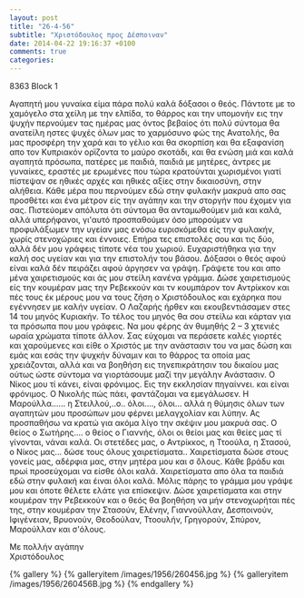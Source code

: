 ```yaml
---
layout: post
title: "26-4-56"
subtitle: "Χριστόδουλος προς Δέσποιναν"
date: 2014-04-22 19:16:37 +0100
comments: true
categories:
---
```

8363 Block 1

Αγαπητή μου γυναίκα είμα πάρα πολύ καλά δόξασοι ο θεός. Πάντοτε με το χαμόγελο στα χείλη με την ελπίδα, το θάρρος και την υπομονήν εις την ψυχήν περνούμεν τας ημέρας μας όντος βεβαίος ότι πολύ σύντομα θα ανατείλη ηστες ψυχές όλων μας το χαρμόσυνο φώς της Ανατολής, θα μας προσφέρη την χαρά και το γέλιο και θα σκορπίση και θα εξαφανίση απο τον Κυπριακόν ορϊζοντα το μαύρο σκοτάδι, και θα ενώση μιά και καλά αγαπητά πρόσωπα, πατέρες με παιδιά, παιδιά με μητέρες, άντρες με γυναίκες, εραστές με ερωμένες που τώρα κρατούνται χωρισμένοι γιατί πίστεψαν σε ηθικές αρχές και ηθικές αξίες στην δικαιοσύνη, στην αλήθεια. Κάθε μέρα που περνούμεν εδώ στην φυλακήν μακρυά απο σας προσθέτει και ένα μέτρον είς την αγάπην και την στοργήν που έχομεν για σας. Πιστεύομεν απόλυτα ότι σύντομα θα ανταμωθούμεν μιά και καλά, αλλά υπερήφανοι, γι'αυτό προσπαθούμεν όσο μπορούμεν να προφυλάξωμεν την υγείαν μας ενόσω ευρισκόμεθα είς την φυλακήν, χωρίς στενοχώριες και έννοιες. Επήρα τες επιστολές σου και τις δύο, αλλά δέν μου γράφεις τίποτε νέα του χωριού. Ευχαριστήθηκα για την καλή σος υγείαν και για την επιστολήν του βάσου. Δόξασοι ο θεός αφού είναι καλά δέν πειράζει αφού άργησεν να γράψη. Γράψετε του και απο μένα χαιρετισμούς και άς μου στείλη κανένα γράμμα. Δώσε χαιρετισμούς είς την κουμέραν μας την Ρεβεκκούν και τν κουμπάρον τον Αντρίκκον και πές τους έκ μέρους μου να τους ζήση ο Χριστόδουλος και εχάρηκα που εγέννησεν με καλήν υγείαν. Ο Λαζαρής ήρθεν και εκουβεντιάσαμεν στες 14 του μηνός Κυριακήν. Το τέλος του μηνός θα σου στείλω και κάρταν για τα πρόσωπα που μου γράφεις. Να μου φέρης άν θυμηθής 2 – 3 χτενιές ωραία χρώματα τίποτε άλλον. Σας εύχομαι να περάσετε καλές γιορτές και χαρούμενες και είθε ο Χριστός με την ανάστασιν του να μας δώση και εμάς και εσάς την ψυχκήν δύναμιν και το θάρρος τα οποία μας χρειάζονται, αλλά και να βοηθήση εις τηνεπικράτησιν του δικαίου μας ούτως ώστε σύντομα να γιορτάσουμε μαζί την μεγάλην Ανάστασιν. Ο Νίκος μου τί κάνει, είναι φρόνιμος. Εις την εκκλησίαν πηγαίννει. και είναι φρόνιμος. Ο Νικολής πώς πάει, φαντάζομαι να εμεγάλωσεν. Η Μαρούλλα...... η Στειλλού,..ο.. όλοι...., όλοι... αλλά η θύμησις όλων των αγαπητών μου προσώπων μου φέρνει μελαγχολίαν και λύπην. Ας προσπαθήσω να κρατώ για ακόμα λίγο την σκέψιν μου μακρυά σας. Ο θείος ο Σωτήρης.... ο θείος ο Γιαννής, όλοι οι θείοι μας και θείες μας τί γίνονται, νάναι καλά. Οι στετέδες μας, ο Αντρίκκος, η Ττοούλα, η Στασού, ο Νίκος μας... δώσε τους όλους χαιρετίσματα.. Χαιρετίσματα δώσε στους γονείς μας, αδέρφια μας, στην μητέρα μου και σ ̈όλους. Κάθε βράδυ και πρωί προσεύχομαι να είσθε όλοι καλά. Χαιρετίσματα απο όλα τα παιδιά εδώ στην φυλακή και έιναι όλοι καλά. Μόλις πάρης το γράμμα μου γράψε μου και όποτε θέλετε ελάτε για επίσκεψιν. Δώσε χαιρετίσματα και στην κουμέραν την Ρεβεκκούν και ο θεός θα βοηθήση να μήν στενοχωρήται πές της, στην κουμέραν την Στασούν, Ελένην, Γιαννούλλαν, Δεσποινούν, Ιφιγένειαν, Βρυονούν, Θεοδούλαν, Ττοουλήν, Γρηγορούν, Σπύρον, Μαρούλλαν και σ'όλους.

Με πολλήν αγάπην<br/>
 Χριστόδουλος

{% gallery %}
  {% galleryitem /images/1956/260456.jpg %}
  {% galleryitem /images/1956/260456B.jpg %}
{% endgallery %}
